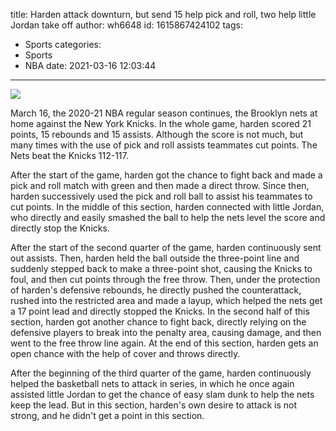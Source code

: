 title: Harden attack downturn, but send 15 help pick and roll, two help little Jordan take off
author: wh6648
id: 1615867424102
tags: 
- Sports
categories: 
- Sports
- NBA
date: 2021-03-16 12:03:44
---
![](https://p8.itc.cn/images01/20210316/dba6aff26d1240c48be1a439aba3f0c9.jpeg)


March 16, the 2020-21 NBA regular season continues, the Brooklyn nets at home against the New York Knicks. In the whole game, harden scored 21 points, 15 rebounds and 15 assists. Although the score is not much, but many times with the use of pick and roll assists teammates cut points. The Nets beat the Knicks 112-117.

After the start of the game, harden got the chance to fight back and made a pick and roll match with green and then made a direct throw. Since then, harden successively used the pick and roll ball to assist his teammates to cut points. In the middle of this section, harden connected with little Jordan, who directly and easily smashed the ball to help the nets level the score and directly stop the Knicks.

After the start of the second quarter of the game, harden continuously sent out assists. Then, harden held the ball outside the three-point line and suddenly stepped back to make a three-point shot, causing the Knicks to foul, and then cut points through the free throw. Then, under the protection of harden's defensive rebounds, he directly pushed the counterattack, rushed into the restricted area and made a layup, which helped the nets get a 17 point lead and directly stopped the Knicks. In the second half of this section, harden got another chance to fight back, directly relying on the defensive players to break into the penalty area, causing damage, and then went to the free throw line again. At the end of this section, harden gets an open chance with the help of cover and throws directly.

After the beginning of the third quarter of the game, harden continuously helped the basketball nets to attack in series, in which he once again assisted little Jordan to get the chance of easy slam dunk to help the nets keep the lead. But in this section, harden's own desire to attack is not strong, and he didn't get a point in this section.

